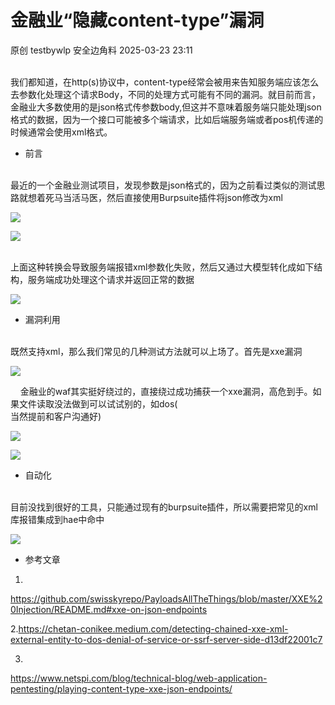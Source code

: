 #  金融业“隐藏content-type”漏洞   
原创 testbywlp  安全边角料   2025-03-23 23:11  
  
       
我们都知道，在http(s)协议中，content-type经常会被用来告知服务端应该怎么去参数化处理这个请求Body，不同的处理方式可能有不同的漏洞。就目前而言，金融业大多数使用的是json格式传参数body,但这并不意味着服务端只能处理json格式的数据，因为一个接口可能被多个端请求，比如后端服务端或者pos机传递的时候通常会使用xml格式。  
- 前言  
  
      
最近的一个金融业测试项目，发现参数是json格式的，因为之前看过类似的测试思路就想着死马当活马医，然后直接使用Burpsuite插件将json修改为xml  
  
![](https://mmbiz.qpic.cn/sz_mmbiz_jpg/lmvdhjeZU1W2WgV9zs259O3E9ibOKxjiatwQ39L2YiczKuPPOBcWeaaRXhpFWHAB4NNiaSZkvUBzSGUyweMndet5eQ/640?wx_fmt=jpeg&from=appmsg "")  
  
![](https://mmbiz.qpic.cn/sz_mmbiz_png/lmvdhjeZU1W2WgV9zs259O3E9ibOKxjiataa2ApvZXsg6fddnkSDIepibnVg1iaZD8xKAMmwqp81opicP4B8cTlQXibw/640?wx_fmt=png&from=appmsg "")  
  
      
上面这种转换会导致服务端报错xml参数化失败，然后又通过大模型转化成如下结构，服务端成功处理这个请求并返回正常的数据  
  
![](https://mmbiz.qpic.cn/sz_mmbiz_jpg/lmvdhjeZU1W2WgV9zs259O3E9ibOKxjiatugPHAibIBDibEaqZ33w13L9XGhs6iaA10V9AZjt0TF9UgCxbR1snRCyPw/640?wx_fmt=jpeg&from=appmsg "")  
- 漏洞利用  
  
      
既然支持xml，那么我们常见的几种测试方法就可以上场了。首先是xxe漏洞  
  
![](https://mmbiz.qpic.cn/sz_mmbiz_jpg/lmvdhjeZU1W2WgV9zs259O3E9ibOKxjiatmbibTxG4iaRxsjFVfanOpVfic0oC1fvEOM8tV3QMDMLdicLsA1YEeas72Q/640?wx_fmt=jpeg&from=appmsg "")  
  
    金融业的waf其实挺好绕过的，直接绕过成功捕获一个xxe漏洞，高危到手。如果文件读取没法做到可以试试别的，如dos(  
当然提前和客户沟通好)  
  
![](https://mmbiz.qpic.cn/sz_mmbiz_jpg/lmvdhjeZU1W2WgV9zs259O3E9ibOKxjiatDhVyJOAqcdRa4SPKBU6cNLqibDJsiaaqG4tNw9l5ouK8tfSoicwLUwvLA/640?wx_fmt=jpeg&from=appmsg "")  
  
![](https://mmbiz.qpic.cn/sz_mmbiz_png/lmvdhjeZU1W2WgV9zs259O3E9ibOKxjiatGXKXzIalWiaBSzs95P3Q0Is9GiaibdBoGy9Pvenzx14A7RHgxj7ib9623Q/640?wx_fmt=png&from=appmsg "")  
- 自动化  
  
      
目前没找到很好的工具，只能通过现有的burpsuite插件，所以需要把常见的xml库报错集成到hae中命中  
  
![](https://mmbiz.qpic.cn/sz_mmbiz_jpg/lmvdhjeZU1W2WgV9zs259O3E9ibOKxjiat9UULicomY0yYIKP19KfJcbvN5KgPuF1jGebicLmruPyPRpwibTCPgOkbA/640?wx_fmt=jpeg&from=appmsg "")  
- 参考文章  
  
1.  
https://github.com/swisskyrepo/PayloadsAllTheThings/blob/master/XXE%20Injection/README.md#xxe-on-json-endpoints  
  
2.https://chetan-conikee.medium.com/detecting-chained-xxe-xml-external-entity-to-dos-denial-of-service-or-ssrf-server-side-d13df22001c7  
  
3.  
https://www.netspi.com/blog/technical-blog/web-application-pentesting/playing-content-type-xxe-json-endpoints/  
  
